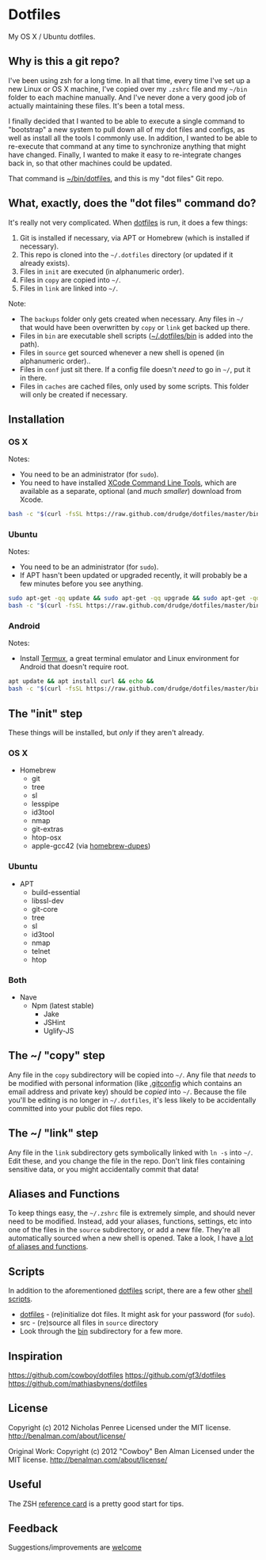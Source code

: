 # Dotfiles

My OS X / Ubuntu dotfiles.

## Why is this a git repo?

I've been using zsh for a long time. In all that time, every time I've set up a new Linux or OS X machine, I've copied over my `.zshrc` file and my `~/bin` folder to each machine manually. And I've never done a very good job of actually maintaining these files. It's been a total mess.

I finally decided that I wanted to be able to execute a single command to "bootstrap" a new system to pull down all of my dot files and configs, as well as install all the tools I commonly use. In addition, I wanted to be able to re-execute that command at any time to synchronize anything that might have changed. Finally, I wanted to make it easy to re-integrate changes back in, so that other machines could be updated.

That command is [~/bin/dotfiles][dotfiles], and this is my "dot files" Git repo.

[dotfiles]: https://github.com/drudge/dotfiles/blob/master/bin/dotfiles
[bin]: https://github.com/drudge/dotfiles/tree/master/bin

## What, exactly, does the "dot files" command do?

It's really not very complicated. When [dotfiles][dotfiles] is run, it does a few things:

1. Git is installed if necessary, via APT or Homebrew (which is installed if necessary).
2. This repo is cloned into the `~/.dotfiles` directory (or updated if it already exists).
2. Files in `init` are executed (in alphanumeric order).
3. Files in `copy` are copied into `~/`.
4. Files in `link` are linked into `~/`.

Note:

* The `backups` folder only gets created when necessary. Any files in `~/` that would have been overwritten by `copy` or `link` get backed up there.
* Files in `bin` are executable shell scripts ([~/.dotfiles/bin][bin] is added into the path).
* Files in `source` get sourced whenever a new shell is opened (in alphanumeric order)..
* Files in `conf` just sit there. If a config file doesn't _need_ to go in `~/`, put it in there.
* Files in `caches` are cached files, only used by some scripts. This folder will only be created if necessary.

## Installation
### OS X
Notes:

* You need to be an administrator (for `sudo`).
* You need to have installed [XCode Command Line Tools](https://developer.apple.com/downloads/index.action?=command%20line%20tools), which are available as a separate, optional (and _much smaller_) download from Xcode.

```sh
bash -c "$(curl -fsSL https://raw.github.com/drudge/dotfiles/master/bin/dotfiles)" && source ~/.zshrc
```

### Ubuntu
Notes:

* You need to be an administrator (for `sudo`).
* If APT hasn't been updated or upgraded recently, it will probably be a few minutes before you see anything.

```sh
sudo apt-get -qq update && sudo apt-get -qq upgrade && sudo apt-get -qq install curl && echo &&
bash -c "$(curl -fsSL https://raw.github.com/drudge/dotfiles/master/bin/dotfiles)" && source ~/.zshrc
```

### Android
Notes:

* Install [Termux](https://termux.com), a great terminal emulator and Linux environment for Android that doesn't require root.

```sh
apt update && apt install curl && echo &&
bash -c "$(curl -fsSL https://raw.github.com/drudge/dotfiles/master/bin/dotfiles)"
```

## The "init" step
These things will be installed, but _only_ if they aren't already.

### OS X
* Homebrew
  * git
  * tree
  * sl
  * lesspipe
  * id3tool
  * nmap
  * git-extras
  * htop-osx
  * apple-gcc42 (via [homebrew-dupes](https://github.com/Homebrew/homebrew-dupes/blob/master/apple-gcc42.rb))

### Ubuntu
* APT
  * build-essential
  * libssl-dev
  * git-core
  * tree
  * sl
  * id3tool
  * nmap
  * telnet
  * htop

### Both
* Nave
  * Npm (latest stable)
    * Jake
    * JSHint
    * Uglify-JS

## The ~/ "copy" step
Any file in the `copy` subdirectory will be copied into `~/`. Any file that _needs_ to be modified with personal information (like [.gitconfig](https://github.com/drudge/dotfiles/blob/master/copy/.gitconfig) which contains an email address and private key) should be _copied_ into `~/`. Because the file you'll be editing is no longer in `~/.dotfiles`, it's less likely to be accidentally committed into your public dot files repo.

## The ~/ "link" step
Any file in the `link` subdirectory gets symbolically linked with `ln -s` into `~/`. Edit these, and you change the file in the repo. Don't link files containing sensitive data, or you might accidentally commit that data!

## Aliases and Functions
To keep things easy, the `~/.zshrc` file is extremely simple, and should never need to be modified. Instead, add your aliases, functions, settings, etc into one of the files in the `source` subdirectory, or add a new file. They're all automatically sourced when a new shell is opened. Take a look, I have [a lot of aliases and functions](https://github.com/drudge/dotfiles/tree/master/source).

## Scripts
In addition to the aforementioned [dotfiles][dotfiles] script, there are a few other [shell scripts][bin].

* [dotfiles][dotfiles] - (re)initialize dot files. It might ask for your password (for `sudo`).
* src - (re)source all files in `source` directory
* Look through the [bin][bin] subdirectory for a few more.

## Inspiration
<https://github.com/cowboy/dotfiles>
<https://github.com/gf3/dotfiles>
<https://github.com/mathiasbynens/dotfiles>

## License
Copyright (c) 2012 Nicholas Penree
Licensed under the MIT license.
<http://benalman.com/about/license/>

Original Work:
Copyright (c) 2012 "Cowboy" Ben Alman
Licensed under the MIT license.
<http://benalman.com/about/license/>

## Useful

The ZSH [reference card](http://www.bash2zsh.com/zsh_refcard/refcard.pdf) is a pretty good start for tips.

## Feedback

Suggestions/improvements are [welcome](https://github.com/drudge/dotfiles/issues)